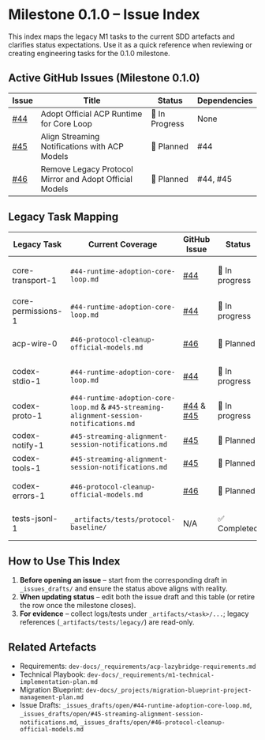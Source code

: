 # Milestone 0.1.0 – Issue Index

This index maps the legacy M1 tasks to the current SDD artefacts and clarifies status expectations. Use it as a quick reference when reviewing or creating engineering tasks for the 0.1.0 milestone.

## Active GitHub Issues (Milestone 0.1.0)

| Issue | Title | Status | Dependencies |
| --- | --- | --- | --- |
| [#44](https://github.com/lwyBZss8924d/ACPLazyBridge/issues/44) | Adopt Official ACP Runtime for Core Loop | 🚧 In Progress | None |
| [#45](https://github.com/lwyBZss8924d/ACPLazyBridge/issues/45) | Align Streaming Notifications with ACP Models | 🔄 Planned | #44 |
| [#46](https://github.com/lwyBZss8924d/ACPLazyBridge/issues/46) | Remove Legacy Protocol Mirror and Adopt Official Models | 🔄 Planned | #44, #45 |

## Legacy Task Mapping

| Legacy Task | Current Coverage | GitHub Issue | Status | Notes |
| --- | --- | --- | --- | --- |
| core-transport-1 | `#44-runtime-adoption-core-loop.md` | [#44](https://github.com/lwyBZss8924d/ACPLazyBridge/issues/44) | 🚧 In progress | Transport module merged; evidence in `_artifacts/tests/runtime-adoption/` |
| core-permissions-1 | `#44-runtime-adoption-core-loop.md` | [#44](https://github.com/lwyBZss8924d/ACPLazyBridge/issues/44) | 🚧 In progress | Permission mapping verified; env overrides documented |
| acp-wire-0 | `#46-protocol-cleanup-official-models.md` | [#46](https://github.com/lwyBZss8924d/ACPLazyBridge/issues/46) | 🔄 Planned | Upstream ACP types adopted; legacy module scheduled for removal |
| codex-stdio-1 | `#44-runtime-adoption-core-loop.md` | [#44](https://github.com/lwyBZss8924d/ACPLazyBridge/issues/44) | 🚧 In progress | Handcrafted loop replaced; playback validation ongoing |
| codex-proto-1 | `#44-runtime-adoption-core-loop.md` & `#45-streaming-alignment-session-notifications.md` | [#44](https://github.com/lwyBZss8924d/ACPLazyBridge/issues/44) & [#45](https://github.com/lwyBZss8924d/ACPLazyBridge/issues/45) | 🚧 In progress | Streaming migration + notify parity tracked together |
| codex-notify-1 | `#45-streaming-alignment-session-notifications.md` | [#45](https://github.com/lwyBZss8924d/ACPLazyBridge/issues/45) | 🔄 Planned | Idle timeout/notify tests needed before closure |
| codex-tools-1 | `#45-streaming-alignment-session-notifications.md` | [#45](https://github.com/lwyBZss8924d/ACPLazyBridge/issues/45) | 🔄 Planned | Will finalize after ACP tool-call migration |
| codex-errors-1 | `#46-protocol-cleanup-official-models.md` | [#46](https://github.com/lwyBZss8924d/ACPLazyBridge/issues/46) | 🔄 Planned | Invalid params + path validation to be revisited post-cleanup |
| tests-jsonl-1 | `_artifacts/tests/protocol-baseline/` | N/A | ✅ Completed | JSONL fixtures migrated; future additions go through evidence directory |

## How to Use This Index

1. **Before opening an issue** – start from the corresponding draft in `_issues_drafts/` and ensure the status above aligns with reality.
2. **When updating status** – edit both the issue draft and this table (or retire the row once the milestone closes).
3. **For evidence** – collect logs/tests under `_artifacts/<task>/...`; legacy references (`_artifacts/tests/legacy/`) are read-only.

## Related Artefacts

- Requirements: `dev-docs/_requirements/acp-lazybridge-requirements.md`
- Technical Playbook: `dev-docs/_requirements/m1-technical-implementation-plan.md`
- Migration Blueprint: `dev-docs/_projects/migration-blueprint-project-management-plan.md`
- Issue Drafts: `_issues_drafts/open/#44-runtime-adoption-core-loop.md`, `_issues_drafts/open/#45-streaming-alignment-session-notifications.md`, `_issues_drafts/open/#46-protocol-cleanup-official-models.md`
